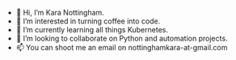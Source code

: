 - 👋 Hi, I’m Kara Nottingham.
- 👀 I’m interested in turning coffee into code. 
- 🌱 I’m currently learning all things Kubernetes. 
- 💞️ I’m looking to collaborate on Python and automation projects.
- 📫 You can shoot me an email on nottinghamkara-at-gmail.com

<!---
karanotts/karanotts is a ✨ special ✨ repository because its `README.md` (this file) appears on your GitHub profile.
You can click the Preview link to take a look at your changes.
--->
